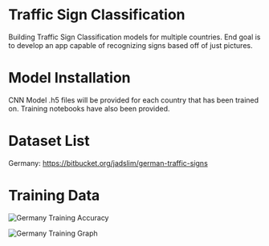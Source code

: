 # Traffic Sign Classification

Building Traffic Sign Classification models for multiple countries. End goal is to develop an app capable of recognizing signs based off of just pictures.

# Model Installation

CNN Model .h5 files will be provided for each country that has been trained on. Training notebooks have also been provided.

# Dataset List

Germany: https://bitbucket.org/jadslim/german-traffic-signs

# Training Data

![Germany Training Accuracy]([https://github.com/[username]/[reponame]/blob/[branch]/image.jpg?raw=true](https://github.com/Rohan-Siva/TrafficSignClassification/blob/main/imgs/germany_accuracy.png))

![Germany Training Graph]([https://github.com/[username]/[reponame]/blob/[branch]/image.jpg?raw=true](https://github.com/Rohan-Siva/TrafficSignClassification/blob/main/imgs/germany_accuracy.png))

